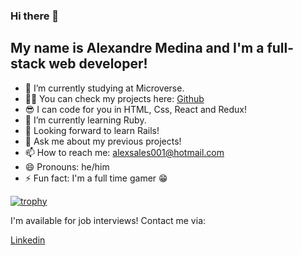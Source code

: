 ### Hi there 👋

## My name is Alexandre Medina and I'm a full-stack web developer!

- 🔭 I’m currently studying at Microverse.
- 👨‍💻 You can check my projects here: [Github](https://github.com/alexmedinasf?tab=repositories)
- 😎 I can code for you in HTML, Css, React and Redux!
- 🌱 I’m currently learning Ruby.
- 🤞 Looking forward to learn Rails!
- 💬 Ask me about my previous projects!
- 📫 How to reach me: alexsales001@hotmail.com
- 😄 Pronouns: he/him
- ⚡ Fun fact: I'm a full time gamer 😁


[![trophy](https://github-profile-trophy.vercel.app/?username=alexmedinasf&theme=dracula)](https://github.com/ryo-ma/github-profile-trophy)

I'm available for job interviews! Contact me via:

[Linkedin](https://www.linkedin.com/in/alexmedinasf/)

